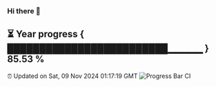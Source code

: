 ### Hi there 👋
⏳ Year progress { █████████████████████████▁▁▁▁▁ } 85.53 %
---
⏰ Updated on Sat, 09 Nov 2024 01:17:19 GMT
![Progress Bar CI](https://github.com/liununu/liununu/workflows/Progress%20Bar%20CI/badge.svg)
